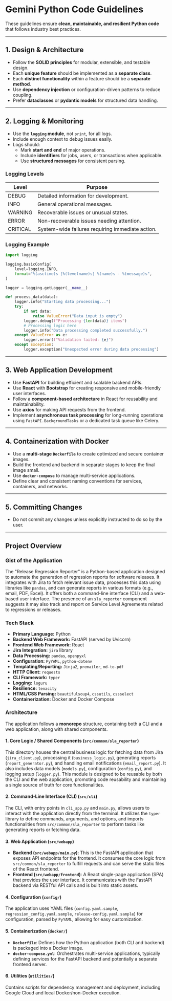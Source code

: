 # **Gemini Python Code Guidelines**

These guidelines ensure **clean, maintainable, and resilient Python code** that follows industry best practices.

---

## **1. Design & Architecture**
- Follow the **SOLID principles** for modular, extensible, and testable design.  
- Each **unique feature** should be implemented as a **separate class**.  
- Each **distinct functionality** within a feature should be a **separate method**.  
- Use **dependency injection** or configuration-driven patterns to reduce coupling.  
- Prefer **dataclasses** or **pydantic models** for structured data handling.  

---

## **2. Logging & Monitoring**
- Use the **`logging` module**, not `print`, for all logs.  
- Include enough context to debug issues easily.  
- Logs should:
  - Mark **start and end** of major operations.  
  - Include **identifiers** for jobs, users, or transactions when applicable.  
  - Use **structured messages** for consistent parsing.

### **Logging Levels**
| Level   | Purpose |
|----------|-----------------------------------|
| DEBUG    | Detailed information for development. |
| INFO     | General operational messages. |
| WARNING  | Recoverable issues or unusual states. |
| ERROR    | Non-recoverable issues needing attention. |
| CRITICAL | System-wide failures requiring immediate action. |

### **Logging Example**
```python
import logging

logging.basicConfig(
    level=logging.INFO,
    format="%(asctime)s [%(levelname)s] %(name)s - %(message)s",
)

logger = logging.getLogger(__name__)

def process_data(data):
    logger.info("Starting data processing...")
    try:
        if not data:
            raise ValueError("Data input is empty")
        logger.debug(f"Processing {len(data)} items")
        # Processing logic here
        logger.info("Data processing completed successfully.")
    except ValueError as e:
        logger.error(f"Validation failed: {e}")
    except Exception:
        logger.exception("Unexpected error during data processing")
```

---

## **3. Web Application Development**
- Use **FastAPI** for building efficient and scalable backend APIs.
- Use **React** with **Bootstrap** for creating responsive and mobile-friendly user interfaces.
- Follow a **component-based architecture** in React for reusability and maintainability.
- Use **axios** for making API requests from the frontend.
- Implement **asynchronous task processing** for long-running operations using `FastAPI.BackgroundTasks` or a dedicated task queue like Celery.

---

## **4. Containerization with Docker**
- Use a **multi-stage `Dockerfile`** to create optimized and secure container images.
- Build the frontend and backend in separate stages to keep the final image small.
- Use **`docker-compose`** to manage multi-service applications.
- Define clear and consistent naming conventions for services, containers, and networks.

---

## **5. Committing Changes**
- Do not commit any changes unless explicitly instructed to do so by the user.

---

## **Project Overview**

### Gist of the Application

The "Release Regression Reporter" is a Python-based application designed to automate the generation of regression reports for software releases. It integrates with Jira to fetch relevant issue data, processes this data using libraries like `pandas`, and can generate reports in various formats (e.g., email, PDF, Excel). It offers both a command-line interface (CLI) and a web-based user interface. The presence of an `sla_reporter` component suggests it may also track and report on Service Level Agreements related to regressions or releases.

### Tech Stack

*   **Primary Language:** Python
*   **Backend Web Framework:** FastAPI (served by Uvicorn)
*   **Frontend Web Framework:** React
*   **Jira Integration:** `jira` library
*   **Data Processing:** `pandas`, `openpyxl`
*   **Configuration:** `PyYAML`, `python-dotenv`
*   **Templating/Reporting:** `Jinja2`, `premailer`, `md-to-pdf`
*   **HTTP Client:** `requests`
*   **CLI Framework:** `typer`
*   **Logging:** `loguru`
*   **Resilience:** `tenacity`
*   **HTML/CSS Parsing:** `beautifulsoup4`, `cssutils`, `cssselect`
*   **Containerization:** Docker and Docker Compose

### Architecture

The application follows a **monorepo** structure, containing both a CLI and a web application, along with shared components.

#### 1. Core Logic / Shared Components (`src/common/sla_reporter`)

This directory houses the central business logic for fetching data from Jira (`jira_client.py`), processing it (`business_logic.py`), generating reports (`report_generator.py`), and handling email notifications (`email_report.py`). It also includes data models (`models.py`), configuration (`config.py`), and logging setup (`logger.py`). This module is designed to be reusable by both the CLI and the web application, promoting code reusability and maintaining a single source of truth for core functionalities.

#### 2. Command-Line Interface (CLI) (`src/cli`)

The CLI, with entry points in `cli_app.py` and `main.py`, allows users to interact with the application directly from the terminal. It utilizes the `typer` library to define commands, arguments, and options, and imports functionalities from `src/common/sla_reporter` to perform tasks like generating reports or fetching data.

#### 3. Web Application (`src/webapp`)

*   **Backend (`src/webapp/main.py`)**: This is the FastAPI application that exposes API endpoints for the frontend. It consumes the core logic from `src/common/sla_reporter` to fulfill requests and can serve the static files of the React frontend.
*   **Frontend (`src/webapp/frontend`)**: A React single-page application (SPA) that provides the user interface. It communicates with the FastAPI backend via RESTful API calls and is built into static assets.

#### 4. Configuration (`config/`)

The application uses YAML files (`config.yaml.sample`, `regression_config.yaml.sample`, `release-config.yaml.sample`) for configuration, parsed by `PyYAML`, allowing for easy customization.

#### 5. Containerization (`docker/`)

*   **`Dockerfile`**: Defines how the Python application (both CLI and backend) is packaged into a Docker image.
*   **`docker-compose.yml`**: Orchestrates multi-service applications, typically defining services for the FastAPI backend and potentially a separate frontend server.

#### 6. Utilities (`utilities/`)

Contains scripts for dependency management and deployment, including Google Cloud and local Docker/non-Docker execution.
